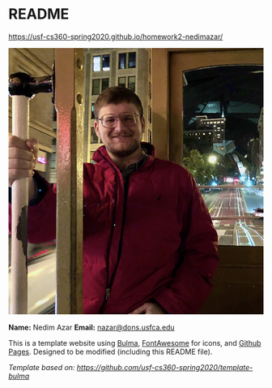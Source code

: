# README

<https://usf-cs360-spring2020.github.io/homework2-nedimazar/>

![Profile Image](profile.jpeg)

**Name:** Nedim Azar
**Email:** <nazar@dons.usfca.edu>

This is a template website using [Bulma](https://bulma.io/), [FontAwesome](https://origin.fontawesome.com/) for icons, and [Github Pages](). Designed to be modified (including this README file).

*Template based on: <https://github.com/usf-cs360-spring2020/template-bulma>*
